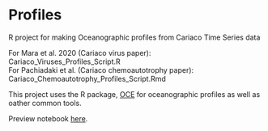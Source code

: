 # Profiles
R project for making Oceanographic profiles from Cariaco Time Series data

For Mara et al. 2020 (Cariaco virus paper): Cariaco_Viruses_Profiles_Script.R  
For Pachiadaki et al. (Cariaco chemoautotrophy paper): Cariaco_Chemoautotrophy_Profiles_Script.Rmd

This project uses the R package, [OCE](https://dankelley.github.io/oce/) for oceanographic profiles as well as oather common tools.


Preview notebook [here](https://htmlpreview.github.io/?https://github.com/lizsuter/Profiles/blob/master/Cariaco_Chemoautotrophy_Profiles_Script.html).